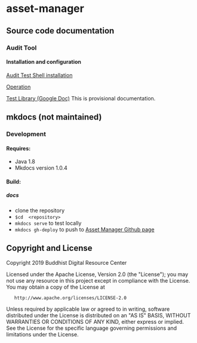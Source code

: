 # asset-manager

## Source code documentation
### Audit Tool
#### Installation and configuration

[Audit Test Shell installation](audittool/audit-test-shell/Install.md)

[Operation](audittool/audit-test-shell/AuditToolOperation.md)

[Test Library (Google Doc)](https://docs.google.com/document/d/1TrjUdoLJd5N90d1vWloRqNrlC144-DPfLrClOLsbhVg/edit?usp=sharing) This is provisional documentation.

## mkdocs (not maintained)
### Development
#### Requires:
- Java 1.8
- Mkdocs version 1.0.4

#### Build:
##### docs
- clone the repository
- `$cd  <repository>`
- `mkdocs serve` to test locally
- `mkdocs gh-deploy` to push to [Asset Manager Github page](https://buda-base.github.io/asset-manager)

## Copyright and License
   Copyright 2019 Buddhist Digital Resource Center

   Licensed under the Apache License, Version 2.0 (the "License");
   you may not use any resource in this project except in compliance with the License.
   You may obtain a copy of the License at

       http://www.apache.org/licenses/LICENSE-2.0

   Unless required by applicable law or agreed to in writing, software
   distributed under the License is distributed on an "AS IS" BASIS,
   WITHOUT WARRANTIES OR CONDITIONS OF ANY KIND, either express or implied.
   See the License for the specific language governing permissions and
   limitations under the License.
